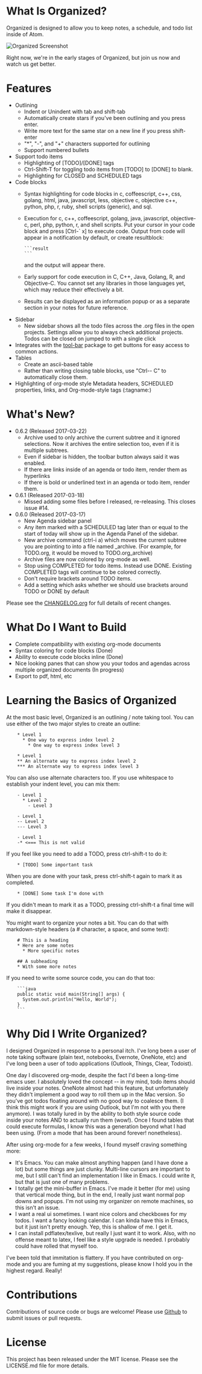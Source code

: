 # What Is Organized?

Organized is designed to allow you to keep notes, a schedule, and todo list
inside of Atom.

![Organized Screenshot](https://raw.githubusercontent.com/MattFlower/organized/master/screenshots/0_6_0.gif)

Right now, we're in the early stages of Organized, but join us now and watch
us get better.

# Features
* Outlining
  * Indent or Unindent with tab and shift-tab
  * Automatically create stars if you've been outlining and you press enter.
  * Write more text for the same star on a new line if you press shift-enter
  * "*", "-", and "+" characters supported for outlining
  * Support numbered bullets
* Support todo items
  * Highlighting of [TODO]/[DONE] tags
  * Ctrl-Shift-T for toggling todo items from [TODO] to [DONE] to blank.
  * Highlighting for CLOSED and SCHEDULED tags
* Code blocks
  * Syntax highlighting for code blocks in c, coffeescript, c++, css, golang, html, java,
    javascript, less, objective c, objective c++, python, php, r, ruby, shell scripts (generic), and sql.
  * Execution for c, c++, coffeescript, golang, java, javascript, objective-c, perl, php, python, r, and shell
    scripts.  Put your cursor in your code block and press [Ctrl-` x] to execute code.  Output from
    code will appear in a notification by default, or create resultblock:

    ~~~~
    ```result
    ```
    ~~~~

    and the output will appear there.
  * Early support for code execution in C, C++, Java, Golang, R, and Objective-C.  You cannot set any libraries in
    those languages yet, which may reduce their effectively a bit.
  * Results can be displayed as an information popup or as a separate section in
    your notes for future reference.
* Sidebar
  * New sidebar shows all the todo files across the .org files in the open projects.  Settings allow you
    to always check additional projects.  Todos can be closed on jumped to with a single click
* Integrates with the [tool-bar](https://atom.io/packages/tool-bar) package to get buttons for easy access
  to common actions.
* Tables
  * Create an ascii-based table
  * Rather than writing closing table blocks, use "Ctrl-- C" to automatically close them.
* Highlighting of org-mode style Metadata headers, SCHEDULED properties, links, and
  Org-mode-style tags (:tagname:)


# What's New?

* 0.6.2 (Released 2017-03-22)
  * Archive used to only archive the current subtree and it ignored selections.  Now it archives the entire selection
    too, even if it is multiple subtrees.
  * Even if sidebar is hidden, the toolbar button always said it was enabled.
  * If there are links inside of an agenda or todo item, render them as hyperlinks
  * If there is bold or underlined text in an agenda or todo item, render them.
* 0.6.1 (Released 2017-03-18)
  * Missed adding some files before I released, re-releasing.  This closes issue #14.
* 0.6.0 (Released 2017-03-17)
  * New Agenda sidebar panel
  * Any item marked with a SCHEDULED tag later than or equal to the
    start of today will show up in the Agenda Panel of the sidebar.
  * New archive command (ctrl-i a) which moves the current subtree you are pointing to into a file named
    <current-filename>_archive.  (For example, for TODO.org, it would be moved to TODO.org_archive)
  * Archive files are now colored by org-mode as well.
  * Stop using COMPLETED for todo items.  Instead use DONE.  Existing COMPLETED tags will continue to be colored
    correctly.
  * Don't require brackets around TODO items.
  * Add a setting which asks whether we should use brackets around TODO or DONE by default

Please see the [CHANGELOG.org](https://raw.githubusercontent.com/MattFlower/organized/master/CHANGELOG.org)
for full details of recent changes.


# What Do I Want to Build
* Complete compatibility with existing org-mode documents
* Syntax coloring for code blocks (Done)
* Ability to execute code blocks inline (Done)
* Nice looking panes that can show you your todos and agendas across multiple organized documents (In progress)
* Export to pdf, html, etc

# Learning the Basics of Organized
At the most basic level, Organized is an outlining / note taking tool.  You can
use either of the two major styles to create an outline:

```
    * Level 1
      * One way to express index level 2
        * One way to express index level 3

    * Level 1
    ** An alternate way to express index level 2
    *** An alternate way to express index level 3
```

You can also use alternate characters too.  If you use whitespace to establish
your indent level, you can mix them:

```
    - Level 1
      * Level 2
        - Level 3

    - Level 1
    -- Level 2
    --- Level 3

    - Level 1
    -* <=== This is not valid
```

If you feel like you need to add a TODO, press ctrl-shift-t to do it:

```
    * [TODO] Some important task
```

When you are done with your task, press ctrl-shift-t again to mark it as completed.

```
    * [DONE] Some task I'm done with
```

If you didn't mean to mark it as a TODO, pressing ctrl-shift-t a final time
will make it disappear.

You might want to organize your notes a bit.  You can do that with markdown-style headers (a # character, a space, and some text):

```
    # This is a heading
    * Here are some notes
      * More specific notes

    ## A subheading
    * With some more notes
```

If you need to write some source code, you can do that too:

~~~~
    ```java
    public static void main(String[] args) {
      System.out.println("Hello, World");
    }
    ```
~~~~

# Why Did I Write Organized?
I designed Organized in response to a personal itch.  I've long been a user
of note taking software (plain text, notebooks, Evernote, OneNote, etc) and
I've long been a user of todo applications (Outlook, Things, Clear, Todoist).

One day I discovered org-mode, despite the fact I'd been a long-time emacs user.
I absolutely loved the concept -- in my mind, todo items should live inside your
notes.  OneNote almost had this feature, but unfortunately they didn't
implement a good way to roll them up in the Mac version.  So you've got todos
floating around with no good way to coalesce them.  (I think this might work
if you are using Outlook, but I'm not with you there anymore).  I was totally
lured in by the ability to both style source code inside your notes AND to
actually run them (wow!).  Once I found tables that could execute formulas,
I know this was a generation beyond what I had been using.  (From a mode that
has been around forever! nonetheless).

After using org-mode for a few weeks, I found myself craving something more:

* It's Emacs.  You can make almost anything happen (and I have done a lot) but
  some things are just clunky.  Multi-line cursors are important to me, but I
  still can't find an implementation I like in Emacs.  I could write it, but
  that is just one of many problems.
* I totally get the mini-buffer in Emacs.  I've made it better (for me) using
  that vertical mode thing, but in the end, I really just want normal pop downs
  and popups.  I'm not using my organizer on remote machines, so this isn't an
  issue.
* I want a real ui sometimes.  I want nice colors and checkboxes for my todos.
  I want a fancy looking calendar.  I can kinda have this in Emacs, but it just
  isn't pretty enough.  Yep, this is shallow of me.  I get it.
* I can install pdflatex/texlive, but really I just want it to work.  Also, with
  no offense meant to latex, I feel like a style upgrade is needed.  I probably
  could have rolled that myself too.

I've been told that immitation is flattery.  If you have contributed on org-mode
and you are fuming at my suggestions, please know I hold you in the highest
regard.  Really!

# Contributions
Contributions of source code or bugs are welcome!  Please use [Github](https://github.com/MattFlower/organized) to submit
issues or pull requests.

# License
This project has been released under the MIT license.  Please see the
LICENSE.md file for more details.
